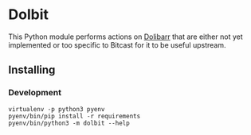# Dolbit

This Python module performs actions on [Dolibarr](https://www.dolibarr.org/)
that are either not yet implemented or too specific to Bitcast for it to be
useful upstream.

## Installing

### Development

```
virtualenv -p python3 pyenv
pyenv/bin/pip install -r requirements
pyenv/bin/python3 -m dolbit --help
```

